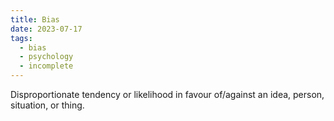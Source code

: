 ```yaml
---
title: Bias
date: 2023-07-17
tags:
  - bias
  - psychology
  - incomplete
---
```

Disproportionate tendency or likelihood in favour of/against an idea, person, situation, or thing. 

